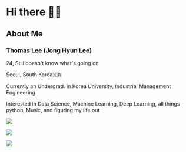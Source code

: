 # Hi there 👋👀

## About Me

### Thomas Lee (Jong Hyun Lee)

24, Still doesn't know what's going on

Seoul, South Korea🇰🇷

Currently an Undergrad. in Korea University, Industrial Management Engineering

Interested in Data Science, Machine Learning, Deep Learning, all things python, Music, and figuring my life out

<a href="https://velog.io/@tomtom1103"><img src="https://img.shields.io/badge/velog-1DBF73?style=flat-square&logo=Vimeo&logoColor=white"/></a>

<a href="https://soundcloud.com/thirdtomcat"><img src="https://img.shields.io/badge/SoundCloud-FF3300?style=flat-square&logo=soundcloud&logoColor=white"/></a>



![](https://github-readme-stats.vercel.app/api?username=tomtom1103&count_private=true&show_icons=true&theme=synthwave)
